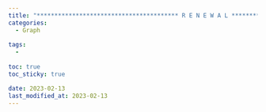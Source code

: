 ```yaml
---
title: "**************************************** R E N E W A L ****************************************"
categories: 
  - Graph
  
tags:
  - 
  
toc: true
toc_sticky: true

date: 2023-02-13
last_modified_at: 2023-02-13
---
```

